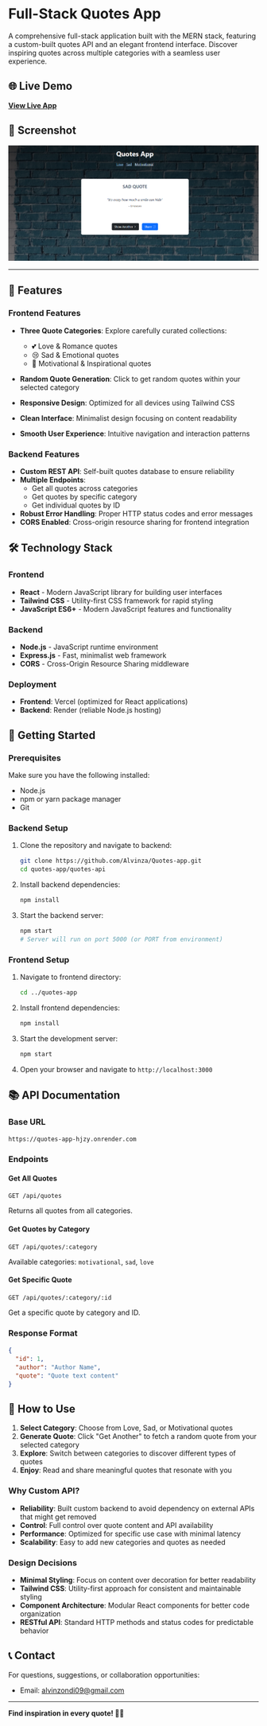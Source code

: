 # Full-Stack Quotes App

A comprehensive full-stack application built with the MERN stack, featuring a custom-built quotes API and an elegant frontend interface. Discover inspiring quotes across multiple categories with a seamless user experience.

## 🌐 Live Demo
**[View Live App](https://quotes-app-plum.vercel.app/)**
## 📸 Screenshot

![App Screenshot](./quotes-app/src/assets/screenshot.png)

---

## 📖 Features

### Frontend Features
- **Three Quote Categories**: Explore carefully curated collections:
  - 💕 Love & Romance quotes
  - 😢 Sad & Emotional quotes  
  - 💪 Motivational & Inspirational quotes

- **Random Quote Generation**: Click to get random quotes within your selected category
- **Responsive Design**: Optimized for all devices using Tailwind CSS
- **Clean Interface**: Minimalist design focusing on content readability
- **Smooth User Experience**: Intuitive navigation and interaction patterns

### Backend Features
- **Custom REST API**: Self-built quotes database to ensure reliability
- **Multiple Endpoints**: 
  - Get all quotes across categories
  - Get quotes by specific category
  - Get individual quotes by ID
- **Robust Error Handling**: Proper HTTP status codes and error messages
- **CORS Enabled**: Cross-origin resource sharing for frontend integration

## 🛠️ Technology Stack

### Frontend
- **React** - Modern JavaScript library for building user interfaces
- **Tailwind CSS** - Utility-first CSS framework for rapid styling
- **JavaScript ES6+** - Modern JavaScript features and functionality

### Backend
- **Node.js** - JavaScript runtime environment
- **Express.js** - Fast, minimalist web framework
- **CORS** - Cross-Origin Resource Sharing middleware

### Deployment
- **Frontend**: Vercel (optimized for React applications)
- **Backend**: Render (reliable Node.js hosting)

## 🚀 Getting Started

### Prerequisites
Make sure you have the following installed:
- Node.js 
- npm or yarn package manager
- Git

### Backend Setup

1. Clone the repository and navigate to backend:
   ```bash
   git clone https://github.com/Alvinza/Quotes-app.git
   cd quotes-app/quotes-api
   ```

2. Install backend dependencies:
   ```bash
   npm install
   ```

3. Start the backend server:
   ```bash
   npm start
   # Server will run on port 5000 (or PORT from environment)
   ```

### Frontend Setup

1. Navigate to frontend directory:
   ```bash
   cd ../quotes-app
   ```

2. Install frontend dependencies:
   ```bash
   npm install
   ```

3. Start the development server:
   ```bash
   npm start
   ```

4. Open your browser and navigate to `http://localhost:3000`

## 📚 API Documentation

### Base URL
```
https://quotes-app-hjzy.onrender.com
```

### Endpoints

#### Get All Quotes
```http
GET /api/quotes
```
Returns all quotes from all categories.

#### Get Quotes by Category
```http
GET /api/quotes/:category
```
Available categories: `motivational`, `sad`, `love`

#### Get Specific Quote
```http
GET /api/quotes/:category/:id
```
Get a specific quote by category and ID.

### Response Format
```json
{
  "id": 1,
  "author": "Author Name",
  "quote": "Quote text content"
}
```

## 🎯 How to Use

1. **Select Category**: Choose from Love, Sad, or Motivational quotes
2. **Generate Quote**: Click "Get Another" to fetch a random quote from your selected category
3. **Explore**: Switch between categories to discover different types of quotes
4. **Enjoy**: Read and share meaningful quotes that resonate with you


### Why Custom API?
- **Reliability**: Built custom backend to avoid dependency on external APIs that might get removed
- **Control**: Full control over quote content and API availability
- **Performance**: Optimized for specific use case with minimal latency
- **Scalability**: Easy to add new categories and quotes as needed

### Design Decisions
- **Minimal Styling**: Focus on content over decoration for better readability
- **Tailwind CSS**: Utility-first approach for consistent and maintainable styling
- **Component Architecture**: Modular React components for better code organization
- **RESTful API**: Standard HTTP methods and status codes for predictable behavior



## 📞 Contact

For questions, suggestions, or collaboration opportunities:
- Email: alvinzondi09@gmail.com

---

**Find inspiration in every quote! 💭✨**




